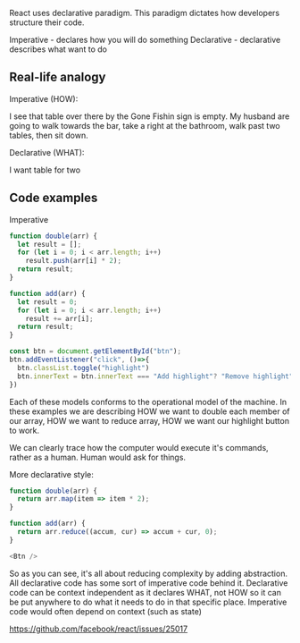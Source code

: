 React uses declarative paradigm. This paradigm dictates how developers structure their code.

Imperative - declares how you will do something
Declarative  - declarative describes what want to do

## Real-life analogy

Imperative (HOW):

I see that table over there by the Gone Fishin sign is empty. My husband are going to walk towards the bar, take a right at the bathroom, walk past two tables, then sit down.

Declarative (WHAT):

I want table for two

## Code examples

Imperative 

```js
function double(arr) {
  let result = [];
  for (let i = 0; i < arr.length; i++)
    result.push(arr[i] * 2);
  return result;
}
```

```js
function add(arr) {
  let result = 0;
  for (let i = 0; i < arr.length; i++)
    result += arr[i];
  return result;
}
```

```js
const btn = document.getElementById("btn");
btn.addEventListener("click", ()=>{
  btn.classList.toggle("highlight")
  btn.innerText = btn.innerText === "Add highlight"? "Remove highlight" : "Add highlight"
})
```

Each of these models conforms to the operational model of the machine. In these examples we are describing HOW we want to double each member of our array, HOW we want to reduce array, HOW we want our highlight button to work.

We can clearly trace how the computer would execute it's commands, rather as a human. Human would ask for things.

More declarative style:

```js
function double(arr) {
  return arr.map(item => item * 2);
}
```

```js
function add(arr) {
  return arr.reduce((accum, cur) => accum + cur, 0);
}
```

```js
<Btn />
```

So as you can see, it's all about reducing complexity by adding abstraction. All declarative code has some sort of imperative code behind it. Declarative code can be context independent as it declares WHAT, not HOW so it can be put anywhere to do what it needs to do in that specific place. Imperative code would often depend on context (such as state)

https://github.com/facebook/react/issues/25017
